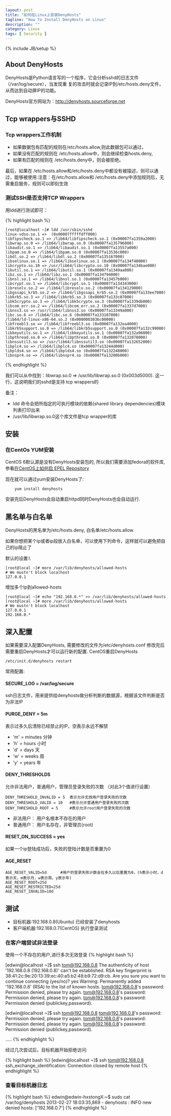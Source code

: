 ```yaml
---
layout: post
title: "如何在Linux上安装DenyHosts"
tagline: "How To Install DenyHosts on Linux"
description: ""
category: Linux
tags: [ Security ]
---
```

{% include JB/setup %}

## About DenyHosts
DenyHosts是Python语言写的一个程序，它会分析sshd的日志文件（/var/log/secure），当发现重 复的攻击时就会记录IP到/etc/hosts.deny文件，从而达到自动屏IP的功能。

DenyHosts官方网站为：http://denyhosts.sourceforge.net

## Tcp wrappers与SSHD

### Tcp wrappers工作机制

* 如果数据包有匹配的规则在/etc/hosts.allow,则此数据包可以通过，
* 如果没有匹配的规则在 /etc/hosts.allow中，则会继续检查hosts.deny,
* 如果有匹配的规则在 /etc/hosts.deny中，则会被拒绝。
            
最后，如果在 /etc/hosts.allow和/etc/hosts.deny中都没有被描述，则可以通过，能够被使用.注意：在/etc/hosts.allow和 /etc/hosts.deny中添加规则后，无需重启服务，规则可以即刻生效

### 测试SSH是否支持TCP Wrappers

用ldd进行测试即可：
        
{% highlight bash %}  

	[root@localhost ~]# ldd /usr/sbin/sshd
	linux-vdso.so.1 =>  (0x00007fffffdff000)
	libfipscheck.so.1 => /lib64/libfipscheck.so.1 (0x00007fa1359a2000)
	libwrap.so.0 => /lib64/libwrap.so.0 (0x00007fa135796000)
	libaudit.so.1 => /lib64/libaudit.so.1 (0x00007fa13557a000)
	libpam.so.0 => /lib64/libpam.so.0 (0x00007fa13536c000)
	libdl.so.2 => /lib64/libdl.so.2 (0x00007fa135167000)
	libselinux.so.1 => /lib64/libselinux.so.1 (0x00007fa134f48000)
	libcrypto.so.10 => /usr/lib64/libcrypto.so.10 (0x00007fa134bae000)
	libutil.so.1 => /lib64/libutil.so.1 (0x00007fa1349aa000)
	libz.so.1 => /lib64/libz.so.1 (0x00007fa134794000)
	libnsl.so.1 => /lib64/libnsl.so.1 (0x00007fa13457b000)
	libcrypt.so.1 => /lib64/libcrypt.so.1 (0x00007fa134343000)
	libresolv.so.2 => /lib64/libresolv.so.2 (0x00007fa134129000)
	libgssapi_krb5.so.2 => /lib64/libgssapi_krb5.so.2 (0x00007fa133ee7000)
	libkrb5.so.3 => /lib64/libkrb5.so.3 (0x00007fa133c07000)
	libk5crypto.so.3 => /lib64/libk5crypto.so.3 (0x00007fa1339db000)
	libcom_err.so.2 => /lib64/libcom_err.so.2 (0x00007fa1337d7000)
	libnss3.so => /usr/lib64/libnss3.so (0x00007fa13349a000)
	libc.so.6 => /lib64/libc.so.6 (0x00007fa133107000)
	/lib64/ld-linux-x86-64.so.2 (0x0000003036c00000)
	libfreebl3.so => /lib64/libfreebl3.so (0x00007fa132ea4000)
	libkrb5support.so.0 => /lib64/libkrb5support.so.0 (0x00007fa132c99000)
	libkeyutils.so.1 => /lib64/libkeyutils.so.1 (0x00007fa132a96000)
	libpthread.so.0 => /lib64/libpthread.so.0 (0x00007fa132878000)
	libnssutil3.so => /usr/lib64/libnssutil3.so (0x00007fa132652000)
	libplc4.so => /lib64/libplc4.so (0x00007fa13244d000)
	libplds4.so => /lib64/libplds4.so (0x00007fa132248000)
	libnspr4.so => /lib64/libnspr4.so (0x00007fa13200b000)

{% endhighlight %}

我们可以从中找到：libwrap.so.0 => /usr/lib/libwrap.so.0 (0x003d5000). 这一行，这说明我们的sshd是支持 tcp wrappers的
          
备注： 
* ldd 命令会把所指定的可执行模块的依赖(shared library dependencies)模块列表打印出来
* /usr/lib/libwrap.so.0这个库文件是tcp wrapper的库


## 安装

### 在CentOs YUM安装

CentOS 6默认源是没有DenyHosts安装包的, 所以我们需要添加fedora的软件库, 参看<a href="/Linux/how-to-enable-epel-repository-for-centos/">在CentOS上如何启 EPEL Repository</a>


现在就可以通过yum安装DenyHosts了:

        yum install denyhosts

安装完后DenyHosts会自动重启httpd同时DenyHosts也会自动运行.

## 黑名单与白名单

DenyHosts的黑名单为/etc/hosts.deny, 白名单/etc/hosts.allow.


如果你想把某个ip或者ip段放入白名单，可以使用下列命令，这样就可以避免把自己的ip阻止了
	
默认的设置:\

	[root@local ~]# more /var/lib/denyhosts/allowed-hosts	
	# We mustn't block localhost
	127.0.0.1

增加多个Ip到allowed-hosts
	
	[root@local ~]# echo "192.168.0.*" >> /var/lib/denyhosts/allowed-hosts 
	[root@local ~]# more /var/lib/denyhosts/allowed-hosts 
	# We mustn't block localhost
	127.0.0.1
	192.168.0.*

## 深入配置

如果需要深入配置DenyHosts, 需要修改的文件为/etc/denyhosts.conf 修改完后需要重启DenyHosts才可以运行新的配置.
CentOS重启DenyHosts

	/etc/init.d/denyhosts restart

常用配置:

#### SECURE_LOG = /var/log/secure	 

ssh日志文件，用来提供给denyhosts做分析判断的数据源，根据该文件判断是否为非法IP

#### PURGE_DENY = 5m			 

表示过多久后清除已经禁止的IP，空表示永远不解禁

* 'm' = minutes        分钟
* 'h' = hours          小时
* 'd' = days           天
* 'w' = weeks          周
* 'y' = years          年

#### DENY_THRESHOLDS

允许非法用户，普通用户，管理员登录失败的次数 （对此3个值进行设置）

	DENY_THRESHOLD_INVALID = 5	表示允许无效用户登录失败的次数
	DENY_THRESHOLD_VALID = 10	#表示允许普通用户登录失败的次数
	DENY_THRESHOLD_ROOT = 5		#表示允许root用户登录失败的次数

* 非法用户： 用户名根本不存在的用户
* 普通用户： 用户名存在，非管理员(root)	

#### RESET_ON_SUCCESS = yes 		

如果一个ip登陆成功后，失败的登陆计数是否重置为0

#### AGE_RESET 	

	AGE_RESET_VALID=5d 		#用户的登录失败计数会在多久以后重置为0，(h表示小时，d表示天，m表示月，w表示周，y表示年)
	AGE_RESET_ROOT=25d
	AGE_RESET_RESTRICTED=25d
	AGE_RESET_INVALID=10d


## 测试

* 目标机器:192.168.0.8(Ubuntu) 已经安装了denyhosts
* 客户端机器:192.168.0.7(CentOS) 执行登录测试

### 在客户端尝试非法登录

使用一个不存在的用户,进行多次无效登录
{% highlight bash %}

[edwin@localhost ~]$ ssh tom@192.168.0.8
The authenticity of host '192.168.0.8 (192.168.0.8)' can't be established.
RSA key fingerprint is 38:41:2c:9e:20:13:39:ec:40:a5:b2:48:b9:72:d9:cb.
Are you sure you want to continue connecting (yes/no)? yes
Warning: Permanently added '192.168.0.8' (RSA) to the list of known hosts.
tom@192.168.0.8's password: 
Permission denied, please try again.
tom@192.168.0.8's password: 
Permission denied, please try again.
tom@192.168.0.8's password: 
Permission denied (publickey,password).

[edwin@localhost ~]$ ssh tom@192.168.0.8
tom@192.168.0.8's password: 
Permission denied, please try again.
tom@192.168.0.8's password: 
Permission denied, please try again.
tom@192.168.0.8's password: 
Permission denied (publickey,password).

.....
{% endhighlight %}

经过几次尝试后，目标机器开始拒绝访问:

{% highlight bash %}
[edwin@localhost ~]$ ssh tom@192.168.0.8
ssh_exchange_identification: Connection closed by remote host
{% endhighlight %}

### 查看目标机器日志

{% highlight bash %}
edwin@edwin-hxstongX:~$ sudo cat /var/log/denyhosts
2013-02-27 18:03:35,869 - denyhosts   : INFO     new denied hosts: ['192.168.0.7']
 {% endhighlight %}


